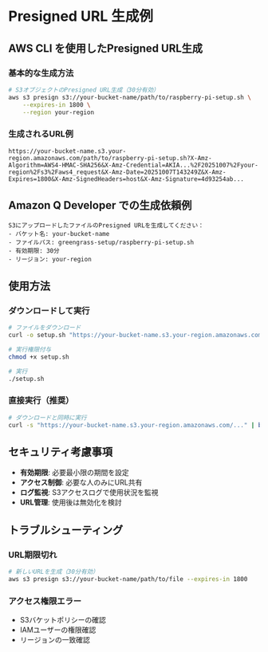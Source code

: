 # Presigned URL 生成例

## AWS CLI を使用したPresigned URL生成

### 基本的な生成方法

```bash
# S3オブジェクトのPresigned URL生成（30分有効）
aws s3 presign s3://your-bucket-name/path/to/raspberry-pi-setup.sh \
    --expires-in 1800 \
    --region your-region
```

### 生成されるURL例

```
https://your-bucket-name.s3.your-region.amazonaws.com/path/to/raspberry-pi-setup.sh?X-Amz-Algorithm=AWS4-HMAC-SHA256&X-Amz-Credential=AKIA...%2F20251007%2Fyour-region%2Fs3%2Faws4_request&X-Amz-Date=20251007T143249Z&X-Amz-Expires=1800&X-Amz-SignedHeaders=host&X-Amz-Signature=4d93254ab...
```

## Amazon Q Developer での生成依頼例

```
S3にアップロードしたファイルのPresigned URLを生成してください：
- バケット名: your-bucket-name
- ファイルパス: greengrass-setup/raspberry-pi-setup.sh
- 有効期限: 30分
- リージョン: your-region
```

## 使用方法

### ダウンロードして実行
```bash
# ファイルをダウンロード
curl -o setup.sh "https://your-bucket-name.s3.your-region.amazonaws.com/..."

# 実行権限付与
chmod +x setup.sh

# 実行
./setup.sh
```

### 直接実行（推奨）
```bash
# ダウンロードと同時に実行
curl -s "https://your-bucket-name.s3.your-region.amazonaws.com/..." | bash
```

## セキュリティ考慮事項

- **有効期限**: 必要最小限の期間を設定
- **アクセス制御**: 必要な人のみにURL共有
- **ログ監視**: S3アクセスログで使用状況を監視
- **URL管理**: 使用後は無効化を検討

## トラブルシューティング

### URL期限切れ
```bash
# 新しいURLを生成（30分有効）
aws s3 presign s3://your-bucket-name/path/to/file --expires-in 1800
```

### アクセス権限エラー
- S3バケットポリシーの確認
- IAMユーザーの権限確認
- リージョンの一致確認